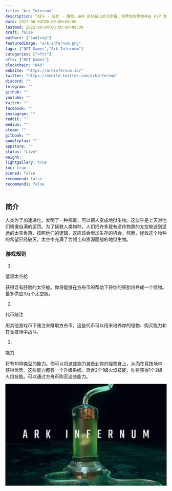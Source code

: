 ```yaml
---
title: "Ark Infernum"
description: “战斗 - 进化 - 赚取。WAX 区块链上的元宇宙。培养你的怪物并在 PvP 竞技场中战斗！”
date: 2022-08-04T00:00:00+08:00
lastmod: 2022-08-04T00:00:00+08:00
draft: false
authors: ["sadfrog"]
featuredImage: "ark-infernum.png"
tags: ["NFT Games","Ark Infernum"]
categories: ["nfts"]
nfts: ["NFT Games"]
blockchain: "WAX"
website: "https://arkinfernum.io/"
twitter: "https://mobile.twitter.com/arkinfernum"
discord: ""
telegram: ""
github: ""
youtube: ""
twitch: ""
facebook: ""
instagram: ""
reddit: ""
medium: ""
steam: ""
gitbook: ""
googleplay: ""
appstore: ""
status: "Live"
weight: 
lightgallery: true
toc: true
pinned: false
recommend: false
recommend1: false
---
```



## 简介

人类为了加速进化，发明了一种病毒，可以把人变成地狱生物。这似乎是上天对他们骄傲自满的惩罚。为了拯救人类物种，人们把许多载有遗传物质的太空舱送到遥远的太空角落，按照他们的逻辑，这应该会增加生存的机会。然而，拯救这个物种的希望已经破灭。太空中充满了为领土和资源而战的地狱生物。



### 游戏规则



01.

低温太空舱

获得含有胚胎的太空舱。你将能够在方舟币的帮助下将你的胚胎培养成一个怪物。最多供应3万个太空舱。



02.

代币赌注

用其他游戏币下赌注来赚取方舟币。这些代币可以用来培养你的怪物、购买能力和在竞技场中战斗。



03.

能力

将有10种类型的能力。你可以将这些能力装备到你的怪物身上，从而在竞技场中获得优势。这些能力都有一个升级系统。混合2个1级火焰技能，你将获得1个2级火焰技能。可以通过方舟币购买这些能力。

<img src="sadfrog.jpg" style="zoom:200%;" />